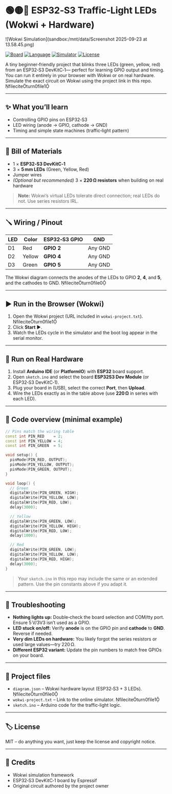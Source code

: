 
# 🟢🟡🔴 ESP32‑S3 Traffic‑Light LEDs (Wokwi + Hardware)

![Wokwi Simulation](sandbox:/mnt/data/Screenshot 2025-09-23 at 13.58.45.png)

[![Board](https://img.shields.io/badge/board-ESP32--S3--DevKitC--1-0A84C1)](#)
[![Language](https://img.shields.io/badge/lang-Arduino%20(C%2B%2B)-brightgreen)](#)
[![Simulator](https://img.shields.io/badge/sim-Wokwi-purple)](#)
[![License](https://img.shields.io/badge/license-MIT-lightgrey)](#license)

A tiny beginner‑friendly project that blinks three LEDs (green, yellow, red) from an ESP32‑S3 DevKitC‑1—
perfect for learning GPIO output and timing. You can run it entirely in your browser with Wokwi or on real hardware. 
Simulate the exact circuit on Wokwi using the project link in this repo. fileciteturn0file1

---

## ✨ What you’ll learn
- Controlling GPIO pins on ESP32‑S3
- LED wiring (anode → GPIO, cathode → GND)
- Timing and simple state machines (traffic‑light pattern)

---

## 🧰 Bill of Materials
- 1 × **ESP32‑S3 DevKitC‑1**
- 3 × **5 mm LEDs** (Green, Yellow, Red)
- Jumper wires
- *(Optional but recommended)* 3 × **220 Ω resistors** when building on real hardware

> **Note:** Wokwi’s virtual LEDs tolerate direct connection; real LEDs do not. Use series resistors IRL.

---

## 🪛 Wiring / Pinout

| LED | Color  | ESP32‑S3 GPIO | GND |
|-----|--------|---------------|-----|
| D1  | Red    | **GPIO 2**    | Any GND |
| D2  | Yellow | **GPIO 4**    | Any GND |
| D3  | Green  | **GPIO 5**    | Any GND |

The Wokwi diagram connects the anodes of the LEDs to GPIO **2**, **4**, and **5**, and the cathodes to GND. fileciteturn0file0

---

## ▶️ Run in the Browser (Wokwi)

1. Open the Wokwi project (URL included in `wokwi-project.txt`). fileciteturn0file1  
2. Click **Start** ▶️.  
3. Watch the LEDs cycle in the simulator and the boot log appear in the serial monitor.

---

## 💾 Run on Real Hardware

1. Install **Arduino IDE** (or **PlatformIO**) with **ESP32** board support.
2. Open `sketch.ino` and select the board **ESP32S3 Dev Module** (or ESP32‑S3 DevKitC‑1).
3. Plug your board in (USB), select the correct **Port**, then **Upload**.
4. Wire the LEDs exactly as in the table above (use **220 Ω** in series with each LED).

---

## 🧩 Code overview (minimal example)
```cpp
// Pins match the wiring table
const int PIN_RED    = 2;
const int PIN_YELLOW = 4;
const int PIN_GREEN  = 5;

void setup() {
  pinMode(PIN_RED, OUTPUT);
  pinMode(PIN_YELLOW, OUTPUT);
  pinMode(PIN_GREEN, OUTPUT);
}

void loop() {
  // Green
  digitalWrite(PIN_GREEN, HIGH);
  digitalWrite(PIN_YELLOW, LOW);
  digitalWrite(PIN_RED, LOW);
  delay(3000);

  // Yellow
  digitalWrite(PIN_GREEN, LOW);
  digitalWrite(PIN_YELLOW, HIGH);
  digitalWrite(PIN_RED, LOW);
  delay(1000);

  // Red
  digitalWrite(PIN_GREEN, LOW);
  digitalWrite(PIN_YELLOW, LOW);
  digitalWrite(PIN_RED, HIGH);
  delay(3000);
}
```

> Your `sketch.ino` in this repo may include the same or an extended pattern. Use the pin constants above if you adapt it.

---

## 🧪 Troubleshooting
- **Nothing lights up:** Double‑check the board selection and COM/tty port. Ensure 5 V/3V3 isn’t used as a GPIO.
- **LED stuck on/off:** Verify **anode** is on the GPIO pin and **cathode** to **GND**. Reverse if needed.
- **Very dim LEDs on hardware:** You likely forgot the series resistors or used large values—try 220 Ω.
- **Different ESP32 variant:** Update the pin numbers to match free GPIOs on your board.

---

## 📁 Project files
- `diagram.json` – Wokwi hardware layout (ESP32‑S3 + 3 LEDs). fileciteturn0file0
- `wokwi-project.txt` – Link to the online simulator. fileciteturn0file1
- `sketch.ino` – Arduino code for the traffic‑light logic.

---

## 🏷️ License
MIT – do anything you want, just keep the license and copyright notice.

---

## 🙌 Credits
- Wokwi simulation framework
- ESP32‑S3 DevKitC‑1 board by Espressif
- Original circuit authored by the project owner
